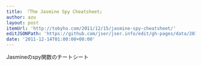 ```yaml
---
title: 『The Jasmine Spy Cheatsheet』
author: azu
layout: post
itemUrl: 'http://tobyho.com/2011/12/15/jasmine-spy-cheatsheet/'
editJSONPath: 'https://github.com/jser/jser.info/edit/gh-pages/data/2011/12/index.json'
date: '2011-12-14T01:00:00+00:00'
---
```

Jasmineのspy関数のチートシート
